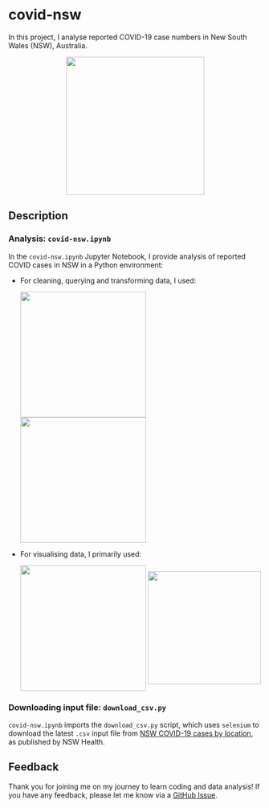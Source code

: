 # covid-nsw

In this project, I analyse reported COVID-19 case numbers in New South Wales (NSW), Australia.

<p align="center">
    <img src="https://www.nsw.gov.au/sites/default/files/2020-06/covid-safe-logo.png" alt="" width="275">
</p>

## Description

### Analysis: `covid-nsw.ipynb`

In the `covid-nsw.ipynb` Jupyter Notebook, I provide analysis of reported COVID cases in NSW in a Python environment:

- For cleaning, querying and transforming data, I used:

  <img src="https://upload.wikimedia.org/wikipedia/commons/thumb/e/ed/Pandas_logo.svg/2560px-Pandas_logo.svg.png" alt="" width="250" align="center"> <img src="https://upload.wikimedia.org/wikipedia/commons/thumb/3/38/SQLite370.svg/1280px-SQLite370.png" alt="" width="250" align="center">

- For visualising data, I primarily used:

  <img src="https://matplotlib.org/stable/_images/sphx_glr_logos2_003.png" alt="" width="250" align="center"> <img src="https://miro.medium.com/max/819/1*5VKgpRUCInBKmWBXFvSvvA.png" alt="" width="225" align="center">

### Downloading input file: `download_csv.py`

`covid-nsw.ipynb` imports the `download_csv.py` script, which uses `selenium` to download the latest `.csv` input file from [NSW COVID-19 cases by location](https://data.nsw.gov.au/search/dataset/ds-nsw-ckan-aefcde60-3b0c-4bc0-9af1-6fe652944ec2/details?q=), as published by NSW Health.

## Feedback

Thank you for joining me on my journey to learn coding and data analysis! If you have any feedback, please let me know via a [GitHub Issue](https://github.com/henrylin03/COVID-NSW/issues).

